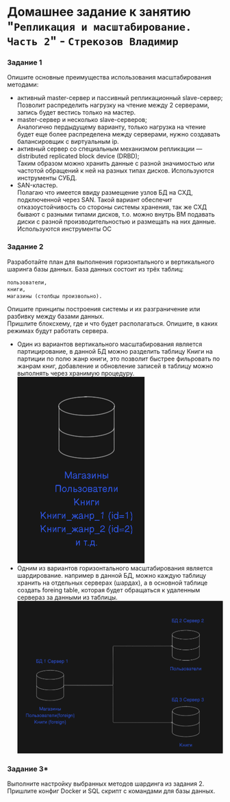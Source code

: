 # Домашнее задание к занятию "`Репликация и масштабирование. Часть 2`" - `Стрекозов Владимир`

### Задание 1
Опишите основные преимущества использования масштабирования методами:  
* активный master-сервер и пассивный репликационный slave-сервер;  
Позволит распределить нагрузку на чтение между 2 серверами, запись будет вестись только на мастер.  
* master-сервер и несколько slave-серверов;   
Аналогично пердыдущему варианту, только нагрузка на чтение будет еще более распределена между серверами, нужно создавать балансировщик с виртуальным ip.  
* активный сервер со специальным механизмом репликации — distributed replicated block device (DRBD);  
Таким образом можно хранить данные с разной значимостью или частотой обращений к ней на разных типах дисков. Используются инструменты СУБД.  
* SAN-кластер.  
  Полагаю что имеется ввиду размещение узлов БД на СХД, подключенной через SAN. Такой вариант обеспечит отказоустойчивость со стороны системы хранения, так же СХД бывают с разными типами дисков, т.о. можно внутрь ВМ подавать диски с разной производительностью и размещать на них данные.  Используются инструменты ОС

### Задание 2
Разработайте план для выполнения горизонтального и вертикального шаринга базы данных. База данных состоит из трёх таблиц:

```
пользователи,
книги,
магазины (столбцы произвольно).
```
Опишите принципы построения системы и их разграничение или разбивку между базами данных.  
Пришлите блоксхему, где и что будет располагаться. Опишите, в каких режимах будут работать сервера.  
- Один из вариантов вертикального масштабирования является партицирование, в данной БД можно разделить таблицу Книги на партиции по полю жанр книги, это позволит быстрее фильровать по жанрам книг, добавление и обновление записей в таблицу можно выполнять через хранимую процедуру.  
![](https://github.com/Svalker1989/Replication_and_scaling_Part2/blob/main/Z2_2.PNG)  
- Одним из вариантов горизонтального масштабирования является шардирование. например в данной БД, можно каждую таблицу хранить на отдельных серверах (шардах), а в основной таблице создать foreing table, которая будет обращаться к удаленным сервераз за данными из таблицы.  
![](https://github.com/Svalker1989/Replication_and_scaling_Part2/blob/main/Z2_1.PNG)  

### Задание 3*
Выполните настройку выбранных методов шардинга из задания 2.  
Пришлите конфиг Docker и SQL скрипт с командами для базы данных.  
